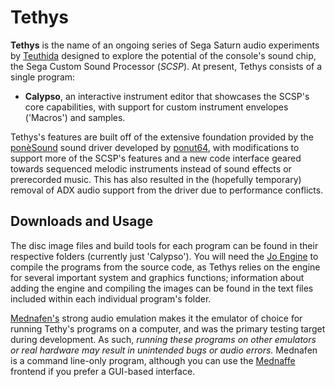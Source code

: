 # Tethys

**Tethys** is the name of an ongoing series of Sega Saturn audio experiments by [Teuthida](https://github.com/Teuthida255) designed to explore the potential of the console's sound chip, the Sega Custom Sound Processor (_SCSP_). At present, Tethys consists of a single program:
- **Calypso**, an interactive instrument editor that showcases the SCSP's core capabilities, with support for custom instrument envelopes ('Macros') and samples.

Tethys's features are built off of the extensive foundation provided by the [ponèSound](https://github.com/ponut64/SCSP_poneSound) sound driver developed by [ponut64](https://github.com/ponut64), with modifications to support more of the SCSP's features and a new code interface geared towards sequenced melodic instruments instead of sound effects or prerecorded music. This has also resulted in the (hopefully temporary) removal of ADX audio support from the driver due to performance conflicts.

## Downloads and Usage

The disc image files and build tools for each program can be found in their respective folders (currently just 'Calypso'). You will need the [Jo Engine](https://jo-engine.org/) to compile the programs from the source code, as Tethys relies on the engine for several important system and graphics functions; information about adding the engine and compiling the images can be found in the text files included within each individual program's folder.

[Mednafen's](https://mednafen.github.io/) strong audio emulation makes it the emulator of choice for running Tethy's programs on a computer, and was the primary testing target during development. As such, *running these programs on other emulators or real hardware may result in unintended bugs or audio errors.* Mednafen is a command line-only program, although you can use the [Mednaffe](https://github.com/AmatCoder/mednaffe) frontend if you prefer a GUI-based interface.